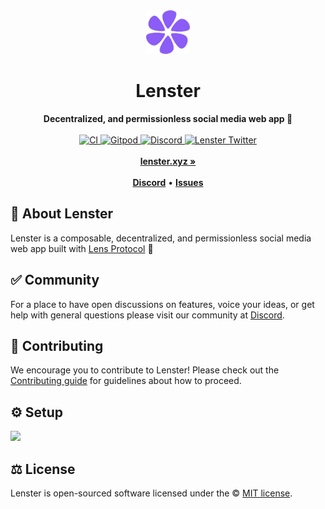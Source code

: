 <div align="center">
    <img src="public/logo.svg" height="70" alt="Lenster Logo">
    <h1>Lenster</h1>
    <strong>Decentralized, and permissionless social media web app 🌿</strong>
</div>
<br>
<div align="center">
    <a href="https://gitlab.com/lenster/lenster/-/commits/main">
        <img src="https://gitlab.com/lenster/lenster/badges/main/pipeline.svg" alt="CI">
    </a>
    <a href="https://gitpod.io/#https://gitlab.com/lenster/lenster/-/tree/main/">
        <img src="https://img.shields.io/badge/setup-automated-blue?logo=gitpod" alt="Gitpod">
    </a>
    <a href="https://discord.gg/B8eKhSSUwX">
        <img src="https://img.shields.io/discord/953679040722665512.svg?label=&logo=discord&logoColor=ffffff&color=7389D8&labelColor=6A7EC2" alt="Discord">
    </a>
    <a href="https://twitter.com/lensterxyz">
        <img src="https://img.shields.io/twitter/follow/lensterxyz?label=lensterxyz&style=flat&logo=twitter&color=1DA1F2" alt="Lenster Twitter">
    </a>
</div>
<div align="center">
    <br>
    <a href="https://lenster.xyz"><b>lenster.xyz »</b></a>
    <br><br>
    <a href="https://discord.gg/B8eKhSSUwX"><b>Discord</b></a>
    •
    <a href="https://gitlab.com/lenster/lenster/-/issues/new"><b>Issues</b></a>
</div>

## 🌿 About Lenster

Lenster is a composable, decentralized, and permissionless social media web app built with [Lens Protocol](http://lens.dev/) 🌿

## ✅ Community

For a place to have open discussions on features, voice your ideas, or get help with general questions please visit our community at [Discord](https://discord.gg/B8eKhSSUwX).

## 🤝 Contributing

We encourage you to contribute to Lenster! Please check out the [Contributing guide](CONTRIBUTING.md) for guidelines about how to proceed.

## ⚙️ Setup

[<img src="https://gitpod.io/button/open-in-gitpod.svg" height="40">](https://gitpod.io/#https://gitlab.com/lenster/lenster)

## ⚖️ License

Lenster is open-sourced software licensed under the © [MIT license](LICENSE).
